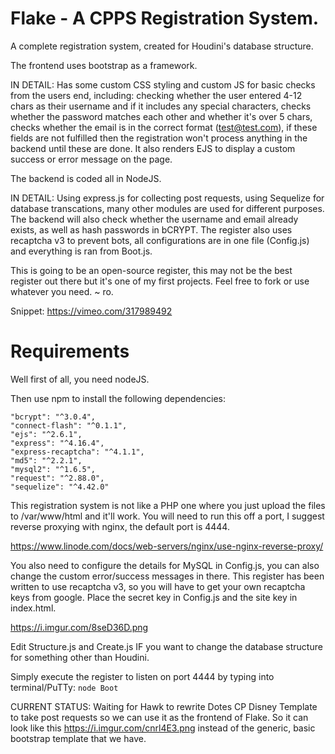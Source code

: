 # Flake - A CPPS Registration System. 

A complete registration system, created for Houdini's database structure. 

The frontend uses bootstrap as a framework.

IN DETAIL: Has some custom CSS styling and custom JS for basic checks from the users end, including: checking whether the user entered 4-12 chars as their username and if it includes any special characters, checks whether the password matches each other and whether it's over 5 chars, checks whether the email is in the correct format (test@test.com), if these fields are not fulfilled then the registration won't process anything in the backend until these are done. It also renders EJS to display a custom success or error message on the page.

The backend is coded all in NodeJS.

IN DETAIL: Using express.js for collecting post requests, using Sequelize for database transcations, many other modules are used for different purposes. The backend will also check whether the username and email already exists, as well as hash passwords in bCRYPT. The register also uses recaptcha v3 to prevent bots, all configurations are in one file (Config.js) and everything is ran from Boot.js. 

This is going to be an open-source register, this may not be the best register out there but it's one of my first projects. Feel free to fork or use whatever you need. ~ ro.


Snippet: https://vimeo.com/317989492


# Requirements


Well first of all, you need nodeJS.

Then use npm to install the following dependencies:

    "bcrypt": "^3.0.4",
    "connect-flash": "^0.1.1",
    "ejs": "^2.6.1",
    "express": "^4.16.4",
    "express-recaptcha": "^4.1.1",
    "md5": "^2.2.1",
    "mysql2": "^1.6.5",
    "request": "^2.88.0",
    "sequelize": "^4.42.0"

This registration system is not like a PHP one where you just upload the files to /var/www/html and it'll work. You will need to run this off a port, I suggest reverse proxying with nginx, the default port is 4444. 

https://www.linode.com/docs/web-servers/nginx/use-nginx-reverse-proxy/

You also need to configure the details for MySQL in Config.js, you can also change the custom error/success messages in there. This register has been written to use recaptcha v3, so you will have to get your own recaptcha keys from google. Place the secret key in Config.js and the site key in index.html.

https://i.imgur.com/8seD36D.png

Edit Structure.js and Create.js IF you want to change the database structure for something other than Houdini.

Simply execute the register to listen on port 4444 by typing into terminal/PuTTy: `node Boot`


CURRENT STATUS: Waiting for Hawk to rewrite Dotes CP Disney Template to take post requests so we can use it as the frontend of Flake. So it can look like this https://i.imgur.com/cnrl4E3.png instead of the generic, basic bootstrap template that we have.



